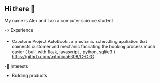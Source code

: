 ## Hi there 👋
My name is Alex and I am a computer science student 
<!--
**antonioa6608/antonioa6608** is a ✨ _special_ ✨ repository because its `README.md` (this file) appears on your GitHub profile.

Here are some ideas to get you started:-->
-⚡ Experience 
+ Capstone Project AutoBookr: a mechanic scheudling appliation that connects customer and mechanic faciliating the booking process much easier ( built with flask, javascript , python, sqlite3 ) https://github.com/antonioa6608/C-ORG 

-🌱 Interests
+ Building products 
  

